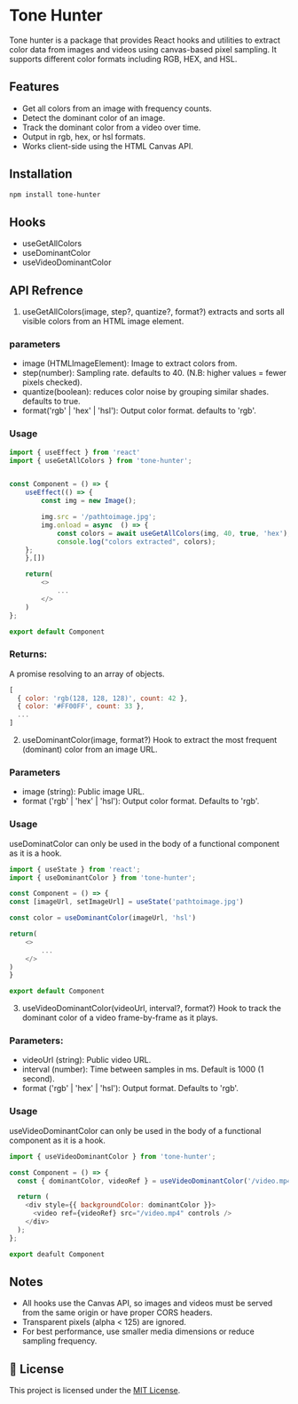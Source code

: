 # Tone Hunter

Tone hunter is a package that provides React hooks and utilities to extract color data from images and videos using canvas-based pixel sampling. It supports different color formats including RGB, HEX, and HSL.

## Features

- Get all colors from an image with frequency counts.
- Detect the dominant color of an image.
- Track the dominant color from a video over time.
- Output in rgb, hex, or hsl formats.
- Works client-side using the HTML Canvas API.

## Installation

```bash
npm install tone-hunter
```

## Hooks

- useGetAllColors
- useDominantColor
- useVideoDominantColor

## API Refrence

1. useGetAllColors(image, step?, quantize?, format?)
   extracts and sorts all visible colors from an HTML image element.

### parameters

- image (HTMLImageElement): Image to extract colors from.
- step(number): Sampling rate. defaults to 40. (N.B: higher values = fewer pixels checked).
- quantize(boolean): reduces color noise by grouping similar shades. defaults to true.
- format('rgb' | 'hex' | 'hsl'): Output color format. defaults to 'rgb'.

### Usage

```JavaScript
import { useEffect } from 'react'
import { useGetAllColors } from 'tone-hunter';


const Component = () => {
    useEffect(() => {
        const img = new Image();

        img.src = '/pathtoimage.jpg';
        img.onload = async  () => {
            const colors = await useGetAllColors(img, 40, true, 'hex');
            console.log("colors extracted", colors);
    };
    },[])

    return(
        <>
            ...
        </>
    )
};

export default Component
```

### Returns:

A promise resolving to an array of objects.

```JavaScript
[
  { color: 'rgb(128, 128, 128)', count: 42 },
  { color: '#FF00FF', count: 33 },
  ...
]
```

2. useDominantColor(image, format?)
   Hook to extract the most frequent (dominant) color from an image URL.

### Parameters
- image (string): Public image URL.
- format ('rgb' | 'hex' | 'hsl'): Output color format. Defaults to 'rgb'.

### Usage

useDominatColor can only be used in the body of a functional component as it is a hook.

```JavaScript
import { useState } from 'react';
import { useDominantColor } from 'tone-hunter';

const Component = () => {
const [imageUrl, setImageUrl] = useState('pathtoimage.jpg')

const color = useDominantColor(imageUrl, 'hsl')

return(
    <>
        ...
    </>
)
}

export default Component

```

3. useVideoDominantColor(videoUrl, interval?, format?)
Hook to track the dominant color of a video frame-by-frame as it plays.

### Parameters:
- videoUrl (string): Public video URL.
- interval (number): Time between samples in ms. Default is 1000 (1 second).
- format ('rgb' | 'hex' | 'hsl'): Output format. Defaults to 'rgb'.

### Usage
useVideoDominantColor can only be used in the body of a functional component as it is a hook.

```JavaScript
import { useVideoDominantColor } from 'tone-hunter';

const Component = () => {
  const { dominantColor, videoRef } = useVideoDominantColor('/video.mp4', 500, 'hex');

  return (
    <div style={{ backgroundColor: dominantColor }}>
      <video ref={videoRef} src="/video.mp4" controls />
    </div>
  );
};

export deafult Component

```
## Notes

- All hooks use the Canvas API, so images and videos must be served from the same origin or have proper CORS headers.
- Transparent pixels (alpha < 125) are ignored.
- For best performance, use smaller media dimensions or reduce sampling frequency.


## 🪪 License

This project is licensed under the [MIT License](./LICENSE).


